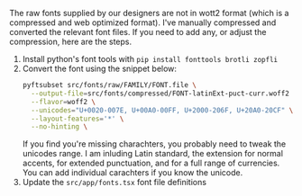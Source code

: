 The raw fonts supplied by our designers are not in wott2 format (which is a compressed and web optimized format).
I've manually compressed and converted the relevant font files. If you need to add any, or adjust the compression, here are the steps.

1. Install python's font tools with `pip install fonttools brotli zopfli`
2. Convert the font using the snippet below:
    ``` bash
    pyftsubset src/fonts/raw/FAMILY/FONT.file \
      --output-file=src/fonts/compressed/FONT-latinExt-puct-curr.woff2 \
      --flavor=woff2 \
      --unicodes="U+0020-007E, U+00A0-00FF, U+2000-206F, U+20A0-20CF" \
      --layout-features='*' \
      --no-hinting \
    ```
    If you find you're missing charachters, you probably need to tweak the unicodes range. I am inluding Latin standard, the extension for normal accents, for extended punctuation, and for a full range of currencies. You can add individual carachters if you know the unicode.
3. Update the `src/app/fonts.tsx` font file definitions